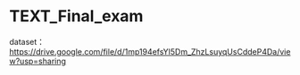 # TEXT_Final_exam
dataset：https://drive.google.com/file/d/1mp194efsYl5Dm_ZhzLsuyqUsCddeP4Da/view?usp=sharing
